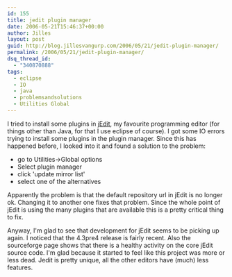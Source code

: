 ```yaml
---
id: 155
title: jedit plugin manager
date: 2006-05-21T15:46:37+00:00
author: Jilles
layout: post
guid: http://blog.jillesvangurp.com/2006/05/21/jedit-plugin-manager/
permalink: /2006/05/21/jedit-plugin-manager/
dsq_thread_id:
  - "340870888"
tags:
  - eclipse
  - IO
  - java
  - problemsandsolutions
  - Utilities Global
---
```

I tried to install some plugins in [jEdit](http://www.jedit.org), my favourite programming editor (for things other than Java, for that I use eclipse of course). I got some IO errors trying to install some plugins in the plugin manager. Since this has happened before, I looked into it and found a solution to the problem:
<ul>
	<li>go to Utilities->Global options</li>
	<li>Select plugin manager</li>
	<li>click 'update mirror list'</li>
	<li>select one of the alternatives</li>
</ul>
Apparently the problem is that the default repository url in jEdit is no longer ok. Changing it to another one fixes that problem. Since the whole point of jEdit is using the many plugins that are available this is a pretty critical thing to fix.

Anyway, I'm glad to see that development for jEdit seems to be picking up again. I noticed that the 4.3pre4 release is fairly recent.  Also the sourceforge page shows that there is a healthy activity on the core jEdit source code.  I'm glad because it started to feel like this project was more or less dead. Jedit is pretty unique, all the other editors have (much) less features.